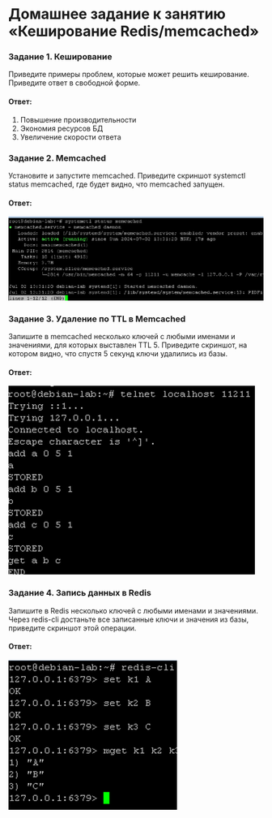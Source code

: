 # Домашнее задание к занятию «Кеширование Redis/memcached»

### Задание 1. Кеширование

Приведите примеры проблем, которые может решить кеширование.
Приведите ответ в свободной форме.

#### Ответ:
1) Повышение производительности
2) Экономия ресурсов БД
3) Увеличение скорости ответа

### Задание 2. Memcached

Установите и запустите memcached.
Приведите скриншот systemctl status memcached, где будет видно, что memcached запущен.

#### Ответ:
![alt text](https://github.com/Daark46/Redis-memcached/blob/main/1.1.png)

### Задание 3. Удаление по TTL в Memcached

Запишите в memcached несколько ключей с любыми именами и значениями, для которых выставлен TTL 5.
Приведите скриншот, на котором видно, что спустя 5 секунд ключи удалились из базы.

#### Ответ:
![alt text](https://github.com/Daark46/Redis-memcached/blob/main/1.2.png)

### Задание 4. Запись данных в Redis

Запишите в Redis несколько ключей с любыми именами и значениями.
Через redis-cli достаньте все записанные ключи и значения из базы, приведите скриншот этой операции.

#### Ответ:
![alt text](https://github.com/Daark46/Redis-memcached/blob/main/1.3.png)


